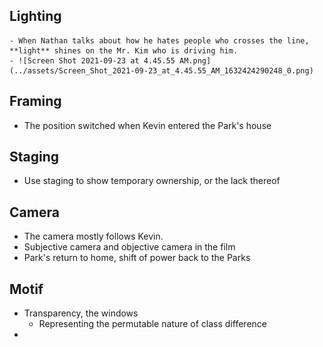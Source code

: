 ## Lighting
	- When Nathan talks about how he hates people who crosses the line, **light** shines on the Mr. Kim who is driving him.
	- ![Screen Shot 2021-09-23 at 4.45.55 AM.png](../assets/Screen_Shot_2021-09-23_at_4.45.55_AM_1632424290248_0.png)
## Framing
- The position switched when Kevin entered the Park's house
## Staging
- Use staging to show temporary ownership, or the lack thereof
## Camera
- The camera mostly follows Kevin.
- Subjective camera and objective camera in the film
- Park's return to home, shift of power back to the Parks
## Motif
- Transparency, the windows
	- Representing the permutable nature of class difference
-